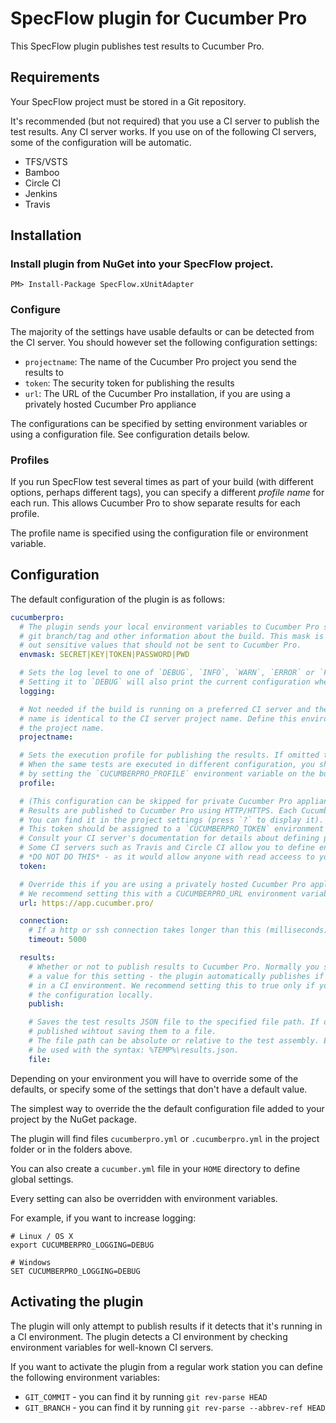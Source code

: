﻿# SpecFlow plugin for Cucumber Pro

This SpecFlow plugin publishes test results to Cucumber Pro.

## Requirements

Your SpecFlow project must be stored in a Git repository.

It's recommended (but not required) that you use a CI server to publish the test results.
Any CI server works. If you use on of the following CI servers, some of the configuration
will be automatic.

* TFS/VSTS
* Bamboo
* Circle CI
* Jenkins
* Travis

## Installation

### Install plugin from NuGet into your SpecFlow project.

    PM> Install-Package SpecFlow.xUnitAdapter

### Configure

The majority of the settings have usable defaults or can be detected from the CI server. You should however set the following configuration settings:

* `projectname`: The name of the Cucumber Pro project you send the results to
* `token`: The security token for publishing the results
* `url`: The URL of the Cucumber Pro installation, if you are using a privately hosted Cucumber Pro appliance

The configurations can be specified by setting environment variables or using a configuration file. See configuration details below.

### Profiles

If you run SpecFlow test several times as part of your build (with different options, perhaps different tags), you can
specify a different *profile name* for each run. This allows Cucumber Pro to show separate results for each profile.

The profile name is specified using the configuration file or environment variable.

## Configuration

The default configuration of the plugin is as follows:

```yaml
cucumberpro:
  # The plugin sends your local environment variables to Cucumber Pro so it can detect the CI build number, 
  # git branch/tag and other information about the build. This mask is a regular expression for filtering
  # out sensitive values that should not be sent to Cucumber Pro.
  envmask: SECRET|KEY|TOKEN|PASSWORD|PWD

  # Sets the log level to one of `DEBUG`, `INFO`, `WARN`, `ERROR` or `FATAL`. Defaults to `INFO`.
  # Setting it to `DEBUG` will also print the current configuration when the plugin runs.
  logging: 

  # Not needed if the build is running on a preferred CI server and the Cucumber Pro project 
  # name is identical to the CI server project name. Define this environment variable to override 
  # the project name.
  projectname: 

  # Sets the execution profile for publishing the results. If omitted the value "default" is used.
  # When the same tests are executed in different configuration, you should override the profile name
  # by setting the `CUCUMBERPRO_PROFILE` environment variable on the build server.
  profile:

  # (This configuration can be skipped for private Cucumber Pro appliance installations where results publishing is open).
  # Results are published to Cucumber Pro using HTTP/HTTPS. Each Cucumber Pro project has a token for this purpose.
  # You can find it in the project settings (press `?` to display it).
  # This token should be assigned to a `CUCUMBERPRO_TOKEN` environment variable on the build server, on a per-project basis.
  # Consult your CI server's documentation for details about defining per-project environment variables.
  # Some CI servers such as Travis and Circle CI allow you to define environment variables in a file checked into git.
  # *DO NOT DO THIS* - as it would allow anyone with read acceess to your repository to publish results.
  token: 

  # Override this if you are using a privately hosted Cucumber Pro appliance.
  # We recommend setting this with a CUCUMBERPRO_URL environment variable defined globally on your build server.
  url: https://app.cucumber.pro/

  connection:
    # If a http or ssh connection takes longer than this (milliseconds), time out the connection.
    timeout: 5000

  results:
    # Whether or not to publish results to Cucumber Pro. Normally you should *not* provide
    # a value for this setting - the plugin automatically publishes if it detects it is running
    # in a CI environment. We recommend setting this to true only if you are experimenting with
    # the configuration locally.
    publish:

    # Saves the test results JSON file to the specified file path. If omitted the results will be
    # published wihtout saving them to a file.
    # The file path can be absolute or relative to the test assembly. Environment variables can also
    # be used with the syntax: %TEMP%\results.json.
    file:
```

Depending on your environment you will have to override some of the defaults, or specify some of the
settings that don't have a default value.

The simplest way to override the the default configuration file added to your project by the NuGet package.

The plugin will find files `cucumberpro.yml` or `.cucumberpro.yml` in the project folder or in the folders above.

You can also create a `cucumber.yml` file in your `HOME` directory to define global settings.

Every setting can also be overridden with environment variables.

For example, if you want to increase logging:

```
# Linux / OS X
export CUCUMBERPRO_LOGGING=DEBUG

# Windows
SET CUCUMBERPRO_LOGGING=DEBUG
```

## Activating the plugin

The plugin will only attempt to publish results if it detects that it's running in a CI environment. The plugin
detects a CI environment by checking environment variables for well-known CI servers.

If you want to activate the plugin from a regular work station you can define the following environment variables:

* `GIT_COMMIT` - you can find it by running `git rev-parse HEAD`
* `GIT_BRANCH` - you can find it by running `git rev-parse --abbrev-ref HEAD`
